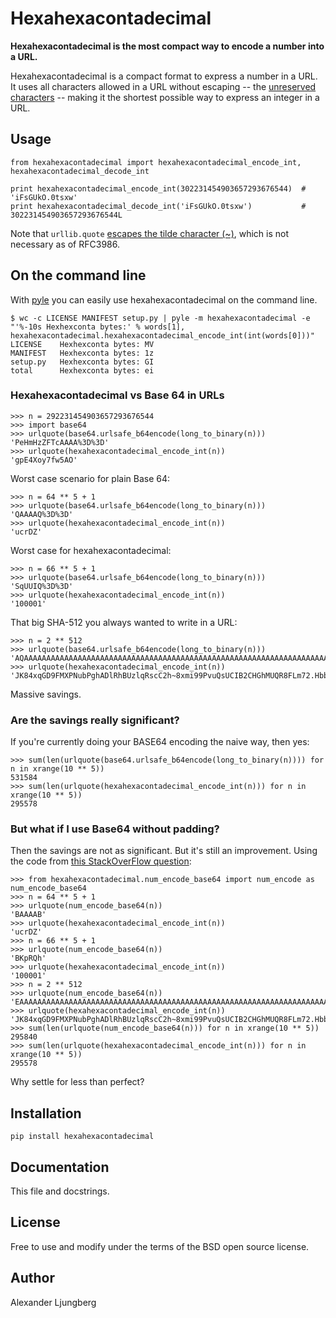 Hexahexacontadecimal
====================

**Hexahexacontadecimal is the most compact way to encode a number into a URL.**

Hexahexacontadecimal is a compact format to express a number in a URL. It uses all characters allowed in
a URL without escaping -- the [unreserved characters](http://tools.ietf.org/html/rfc3986#section-2.3) --
making it the shortest possible way to express an integer in a URL.

## Usage


    from hexahexacontadecimal import hexahexacontadecimal_encode_int, hexahexacontadecimal_decode_int

    print hexahexacontadecimal_encode_int(302231454903657293676544)  # 'iFsGUkO.0tsxw'
    print hexahexacontadecimal_decode_int('iFsGUkO.0tsxw')           # 302231454903657293676544L

Note that `urllib.quote` [escapes the tilde character (~)](http://bugs.python.org/issue16285), which is not necessary as
of RFC3986.

## On the command line

With [pyle](https://github.com/aljungberg/pyle) you can easily use hexahexacontadecimal on the command line.

    $ wc -c LICENSE MANIFEST setup.py | pyle -m hexahexacontadecimal -e "'%-10s Hexhexconta bytes:' % words[1], hexahexacontadecimal.hexahexacontadecimal_encode_int(int(words[0]))"
    LICENSE    Hexhexconta bytes: MV
    MANIFEST   Hexhexconta bytes: 1z
    setup.py   Hexhexconta bytes: GI
    total      Hexhexconta bytes: ei

### Hexahexacontadecimal vs Base 64 in URLs

    >>> n = 292231454903657293676544
    >>> import base64
    >>> urlquote(base64.urlsafe_b64encode(long_to_binary(n)))
    'PeHmHzZFTcAAAA%3D%3D'
    >>> urlquote(hexahexacontadecimal_encode_int(n))
    'gpE4Xoy7fw5AO'

Worst case scenario for plain Base 64:

    >>> n = 64 ** 5 + 1
    >>> urlquote(base64.urlsafe_b64encode(long_to_binary(n)))
    'QAAAAQ%3D%3D'
    >>> urlquote(hexahexacontadecimal_encode_int(n))
    'ucrDZ'

Worst case for hexahexacontadecimal:

    >>> n = 66 ** 5 + 1
    >>> urlquote(base64.urlsafe_b64encode(long_to_binary(n)))
    'SqUUIQ%3D%3D'
    >>> urlquote(hexahexacontadecimal_encode_int(n))
    '100001'

That big SHA-512 you always wanted to write in a URL:

    >>> n = 2 ** 512
    >>> urlquote(base64.urlsafe_b64encode(long_to_binary(n)))
    'AQAAAAAAAAAAAAAAAAAAAAAAAAAAAAAAAAAAAAAAAAAAAAAAAAAAAAAAAAAAAAAAAAAAAAAAAAAAAAAAAAAAAAA%3D'
    >>> urlquote(hexahexacontadecimal_encode_int(n))
    'JK84xqGD9FMXPNubPghADlRhBUzlqRscC2h~8xmi99PvuQsUCIB2CHGhMUQR8FLm72.Hbbctkqi89xspay~y4'

Massive savings.

### Are the savings really significant?

If you're currently doing your BASE64 encoding the naive way, then yes:

    >>> sum(len(urlquote(base64.urlsafe_b64encode(long_to_binary(n)))) for n in xrange(10 ** 5))
    531584
    >>> sum(len(urlquote(hexahexacontadecimal_encode_int(n))) for n in xrange(10 ** 5))
    295578

### But what if I use Base64 without padding?

Then the savings are not as significant. But it's still an improvement. Using the code from [this StackOverFlow question](http://stackoverflow.com/a/561704/76900):

    >>> from hexahexacontadecimal.num_encode_base64 import num_encode as num_encode_base64
    >>> n = 64 ** 5 + 1
    >>> urlquote(num_encode_base64(n))
    'BAAAAB'
    >>> urlquote(hexahexacontadecimal_encode_int(n))
    'ucrDZ'
    >>> n = 66 ** 5 + 1
    >>> urlquote(num_encode_base64(n))
    'BKpRQh'
    >>> urlquote(hexahexacontadecimal_encode_int(n))
    '100001'
    >>> n = 2 ** 512
    >>> urlquote(num_encode_base64(n))
    'EAAAAAAAAAAAAAAAAAAAAAAAAAAAAAAAAAAAAAAAAAAAAAAAAAAAAAAAAAAAAAAAAAAAAAAAAAAAAAAAAAAAAA'
    >>> urlquote(hexahexacontadecimal_encode_int(n))
    'JK84xqGD9FMXPNubPghADlRhBUzlqRscC2h~8xmi99PvuQsUCIB2CHGhMUQR8FLm72.Hbbctkqi89xspay~y4'
    >>> sum(len(urlquote(num_encode_base64(n))) for n in xrange(10 ** 5))
    295840
    >>> sum(len(urlquote(hexahexacontadecimal_encode_int(n))) for n in xrange(10 ** 5))
    295578

Why settle for less than perfect?

## Installation

    pip install hexahexacontadecimal

## Documentation

This file and docstrings.

## License

Free to use and modify under the terms of the BSD open source license.

## Author

Alexander Ljungberg
